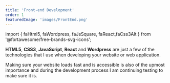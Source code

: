 ```yaml
---
title: 'Front-end Development'
order: 1
featuredImage: 'images/FrontEnd.png'
---
```

import { faHtml5, faWordpress, faJsSquare, faReact,faCss3Alt } from '@fortawesome/free-brands-svg-icons';

<StyledFrontEndGrid>
<div>
<FontAwesomeIcon size="3x" icon={faHtml5} />
</div>
<div>
<FontAwesomeIcon  size="3x" icon={faCss3Alt} />
</div>
<div>
<FontAwesomeIcon size="3x" icon={faJsSquare} />
</div>
<div>
<FontAwesomeIcon size="3x" icon={faReact} />
</div>
<div>
<FontAwesomeIcon size="3x" icon={faWordpress} />
</div>

</StyledFrontEndGrid>

**HTML5**, **CSS3**, **JavaScript**, **React** and **Wordpress** are just a few of the technologies that I use when developing your website or web application. 

Making sure your website loads fast and is accessible is also of the upmost importance and during the development process I am continuing testing to make sure it is.